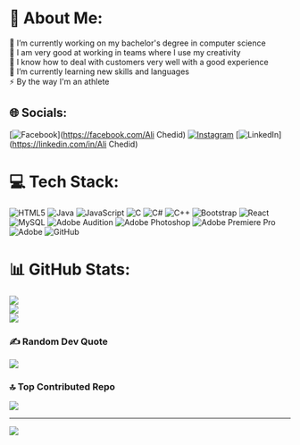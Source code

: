 # 💫 About Me:
🔭 I’m currently working on my bachelor's degree in computer science<br>👯 I am very good at working in teams where I use my creativity<br>🤝 I know how to deal with customers very well with a good experience<br>🌱 I’m currently learning new skills and languages<br>⚡ By the way I'm an athlete


## 🌐 Socials:
[![Facebook](https://img.shields.io/badge/Facebook-%231877F2.svg?logo=Facebook&logoColor=white)](https://facebook.com/Ali Chedid) [![Instagram](https://img.shields.io/badge/Instagram-%23E4405F.svg?logo=Instagram&logoColor=white)](https://instagram.com/ali.chedid.99) [![LinkedIn](https://img.shields.io/badge/LinkedIn-%230077B5.svg?logo=linkedin&logoColor=white)](https://linkedin.com/in/Ali Chedid) 

# 💻 Tech Stack:
![HTML5](https://img.shields.io/badge/html5-%23E34F26.svg?style=for-the-badge&logo=html5&logoColor=white) ![Java](https://img.shields.io/badge/java-%23ED8B00.svg?style=for-the-badge&logo=openjdk&logoColor=white) ![JavaScript](https://img.shields.io/badge/javascript-%23323330.svg?style=for-the-badge&logo=javascript&logoColor=%23F7DF1E) ![C](https://img.shields.io/badge/c-%2300599C.svg?style=for-the-badge&logo=c&logoColor=white) ![C#](https://img.shields.io/badge/c%23-%23239120.svg?style=for-the-badge&logo=csharp&logoColor=white) ![C++](https://img.shields.io/badge/c++-%2300599C.svg?style=for-the-badge&logo=c%2B%2B&logoColor=white) ![Bootstrap](https://img.shields.io/badge/bootstrap-%238511FA.svg?style=for-the-badge&logo=bootstrap&logoColor=white) ![React](https://img.shields.io/badge/react-%2320232a.svg?style=for-the-badge&logo=react&logoColor=%2361DAFB) ![MySQL](https://img.shields.io/badge/mysql-4479A1.svg?style=for-the-badge&logo=mysql&logoColor=white) ![Adobe Audition](https://img.shields.io/badge/Adobe%20Audition-9999FF.svg?style=for-the-badge&logo=Adobe%20Audition&logoColor=white) ![Adobe Photoshop](https://img.shields.io/badge/adobe%20photoshop-%2331A8FF.svg?style=for-the-badge&logo=adobe%20photoshop&logoColor=white) ![Adobe Premiere Pro](https://img.shields.io/badge/Adobe%20Premiere%20Pro-9999FF.svg?style=for-the-badge&logo=Adobe%20Premiere%20Pro&logoColor=white) ![Adobe](https://img.shields.io/badge/adobe-%23FF0000.svg?style=for-the-badge&logo=adobe&logoColor=white) ![GitHub](https://img.shields.io/badge/github-%23121011.svg?style=for-the-badge&logo=github&logoColor=white)
# 📊 GitHub Stats:
![](https://github-readme-stats.vercel.app/api?username=rapx99&theme=dark&hide_border=false&include_all_commits=false&count_private=false)<br/>
![](https://github-readme-streak-stats.herokuapp.com/?user=rapx99&theme=dark&hide_border=false)<br/>
![](https://github-readme-stats.vercel.app/api/top-langs/?username=rapx99&theme=dark&hide_border=false&include_all_commits=false&count_private=false&layout=compact)

### ✍️ Random Dev Quote
![](https://quotes-github-readme.vercel.app/api?type=horizontal&theme=radical)

### 🔝 Top Contributed Repo
![](https://github-contributor-stats.vercel.app/api?username=rapx99&limit=5&theme=dark&combine_all_yearly_contributions=true)

---
[![](https://visitcount.itsvg.in/api?id=rapx99&icon=6&color=4)](https://visitcount.itsvg.in)
